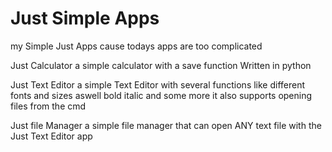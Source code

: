 # Just Simple Apps
my Simple Just Apps cause todays apps are too complicated

Just Calculator
a simple calculator with a save function Written in python

Just Text Editor
a simple Text Editor with several functions like different fonts and sizes aswell bold italic and some more it also supports opening files from the cmd

Just file Manager
a simple file manager that can open ANY text file with the Just Text Editor app

